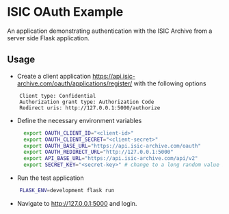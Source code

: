 # ISIC OAuth Example

An application demonstrating authentication with the ISIC Archive from a server side Flask application.

## Usage
* Create a client application https://api.isic-archive.com/oauth/applications/register/ with the following options

``` text
    Client type: Confidential
    Authorization grant type: Authorization Code
    Redirect uris: http://127.0.0.1:5000/authorize
```

* Define the necessary environment variables
  ```bash
    export OAUTH_CLIENT_ID="<client-id>"
    export OAUTH_CLIENT_SECRET="<client-secret>"
    export OAUTH_BASE_URL="https://api.isic-archive.com/oauth"
    export OAUTH_REDIRECT_URL="http://127.0.0.1:5000"
    export API_BASE_URL="https://api.isic-archive.com/api/v2"
    export SECRET_KEY="<secret-key>" # change to a long random value in production
  ```

* Run the test application

```bash
    FLASK_ENV=development flask run
```

* Navigate to http://127.0.0.1:5000 and login.
